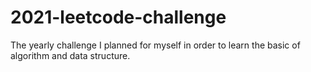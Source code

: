 # 2021-leetcode-challenge
The yearly challenge I planned for myself in order to learn the basic of algorithm and data structure.
